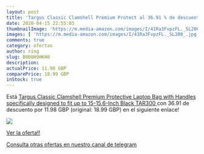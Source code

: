 ```yaml
---
layout: post
title: 'Targus Classic Clamshell Premium Protect al 36.91 % de descuento'
date: 2020-04-15 22:55:03
thumbnailImage: 'https://m.media-amazon.com/images/I/41Ra3FvpzFL._SL200_.jpg'
images: [ 'https://m.media-amazon.com/images/I/41Ra3FvpzFL._SL200_.jpg' ]
comments: true
category: ofertas
author: ring
slug: B000H9HKH0
description:
actualPrice: 11.98 GBP
comparePrice: 18.99 GBP
inStock: true
---
```


Está [Targus Classic Clamshell Premium Protective Laptop Bag with Handles specifically designed to fit up to 15-15.6-Inch  Black  TAR300 ](https://www.amazon.com/dp/B000H9HKH0/?tag=redken08-20) con 36.91 de descuento por 11.98 GBP (original: 18.99 GBP) en el siguiente enlace!

[![](https://m.media-amazon.com/images/I/41Ra3FvpzFL._SL200_.jpg)](https://www.amazon.com/dp/B000H9HKH0/?tag=redken08-20)

[Ver la oferta!!](https://www.amazon.com/dp/B000H9HKH0/?tag=redken08-20)

[Consulta otras ofertas en nuestro canal de telegram](https://t.me/s/ofertas25)
